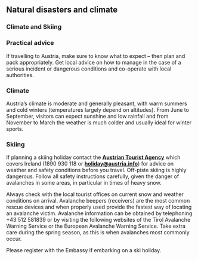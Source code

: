 ## Natural disasters and climate

### **Climate and Skiing**

### **Practical advice**

If travelling to Austria, make sure to know what to expect – then plan and pack appropriately. Get local advice on how to manage in the case of a serious incident or dangerous conditions and co-operate with local authorities.

### **Climate**

Austria’s climate is moderate and generally pleasant, with warm summers and cold winters (temperatures largely depend on altitudes). From June to September, visitors can expect sunshine and low rainfall and from November to March the weather is much colder and usually ideal for winter sports.

### **Skiing**

If planning a skiing holiday contact the [**Austrian Tourist Agency**](http://www.austria.info/uk) which covers Ireland (1890 930 118 or **holiday@austria.info**) for advice on weather and safety conditions before you travel. Off-piste skiing is highly dangerous. Follow all safety instructions carefully, given the danger of avalanches in some areas, in particular in times of heavy snow.

Always check with the local tourist offices on current snow and weather conditions on arrival. Avalanche beepers (receivers) are the most common rescue devices and when properly used provide the fastest way of locating an avalanche victim. Avalanche information can be obtained by telephoning +43 512 581839 or by visiting the following websites of the Tirol Avalanche Warning Service or the European Avalanche Warning Service. Take extra care during the spring season, as this is when avalanches most commonly occur.

Please register with the Embassy if embarking on a ski holiday.
